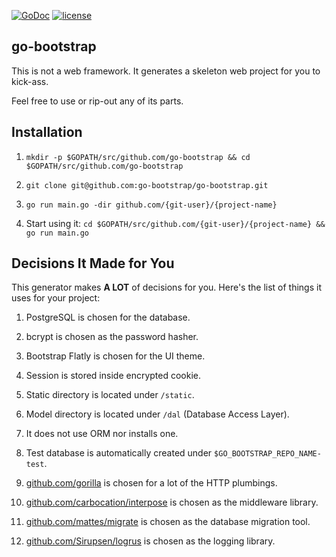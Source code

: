 [![GoDoc](https://godoc.org/github.com/go-bootstrap/go-bootstrap?status.svg)](http://godoc.org/github.com/go-bootstrap/go-bootstrap)
[![license](http://img.shields.io/badge/license-MIT-red.svg?style=flat)](https://raw.githubusercontent.com/go-bootstrap/go-bootstrap/master/LICENSE.md)

## go-bootstrap

This is not a web framework. It generates a skeleton web project for you to kick-ass.

Feel free to use or rip-out any of its parts.


## Installation

1. `mkdir -p $GOPATH/src/github.com/go-bootstrap && cd $GOPATH/src/github.com/go-bootstrap`

2. `git clone git@github.com:go-bootstrap/go-bootstrap.git`

3. `go run main.go -dir github.com/{git-user}/{project-name}`

4. Start using it: `cd $GOPATH/src/github.com/{git-user}/{project-name} && go run main.go`


## Decisions It Made for You

This generator makes **A LOT** of decisions for you. Here's the list of things it uses for your project:

1. PostgreSQL is chosen for the database.

2. bcrypt is chosen as the password hasher.

3. Bootstrap Flatly is chosen for the UI theme.

4. Session is stored inside encrypted cookie.

5. Static directory is located under `/static`.

6. Model directory is located under `/dal` (Database Access Layer).

7. It does not use ORM nor installs one.

8. Test database is automatically created under `$GO_BOOTSTRAP_REPO_NAME-test`.

9. [github.com/gorilla](https://github.com/gorilla) is chosen for a lot of the HTTP plumbings.

10. [github.com/carbocation/interpose](https://github.com/carbocation/interpose) is chosen as the middleware library.

11. [github.com/mattes/migrate](https://github.com/mattes/migrate) is chosen as the database migration tool.

12. [github.com/Sirupsen/logrus](https://github.com/Sirupsen/logrus) is chosen as the logging library.
